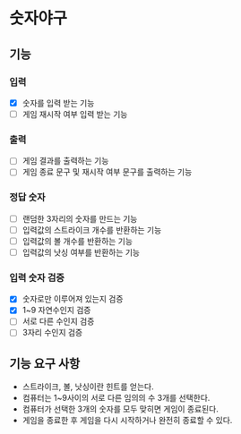 # 숫자야구
## 기능
### 입력
- [x] 숫자를 입력 받는 기능
- [ ] 게임 재시작 여부 입력 받는 기능
### 출력
- [ ] 게임 결과를 출력하는 기능
- [ ] 게임 종료 문구 및 재시작 여부 문구를 출력하는 기능
### 정답 숫자
- [ ] 랜덤한 3자리의 숫자를 만드는 기능
- [ ] 입력값의 스트라이크 개수를 반환하는 기능
- [ ] 입력값의 볼 개수를 반환하는 기능
- [ ] 입력값의 낫싱 여부를 반환하는 기능
### 입력 숫자 검증
- [x] 숫자로만 이루어져 있는지 검증
- [x] 1~9 자연수인지 검증
- [ ] 서로 다른 수인지 검증
- [ ] 3자리 수인지 검증

## 기능 요구 사항
- 스트라이크, 볼, 낫싱이란 힌트를 얻는다.
- 컴퓨터는 1~9사이의 서로 다른 임의의 수 3개를 선택한다.
- 컴퓨터가 선택한 3개의 숫자를 모두 맞히면 게임이 종료된다.
- 게임을 종료한 후 게임을 다시 시작하거나 완전히 종료할 수 있다.